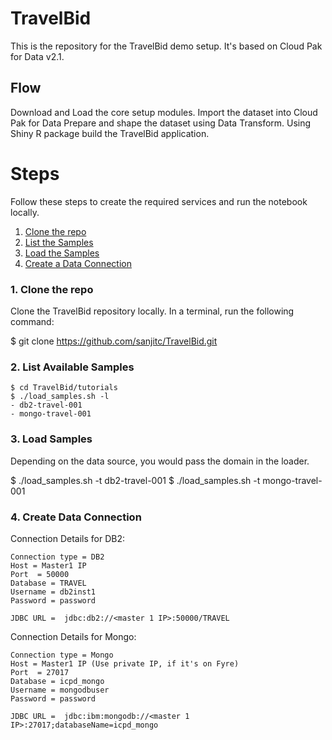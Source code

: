 # TravelBid

This is the repository for the TravelBid demo setup. It's based on Cloud Pak for Data v2.1. 

## Flow

Download and Load the core setup modules.
Import the dataset into Cloud Pak for Data
Prepare and shape the dataset using Data Transform.
Using Shiny R package build the TravelBid application.


# Steps
Follow these steps to create the required services and run the notebook locally.

1. [Clone the repo](#1-clone-the-repo)
2. [List the Samples](#2-list-vailable-samples)
3. [Load the Samples](#3-load-samples)
4. [Create a Data Connection](#4-create-data-connection)


### 1. Clone the repo

Clone the TravelBid repository locally. In a terminal, run the following command:

$ git clone https://github.com/sanjitc/TravelBid.git
### 2. List Available Samples

```
$ cd TravelBid/tutorials
$ ./load_samples.sh -l
- db2-travel-001
- mongo-travel-001
```

### 3. Load Samples

Depending on the data source, you would pass the domain in the loader.

$  ./load_samples.sh -t db2-travel-001
$  ./load_samples.sh -t mongo-travel-001

### 4. Create Data Connection

Connection Details for DB2:
```
Connection type = DB2
Host = Master1 IP 
Port  = 50000
Database = TRAVEL
Username = db2inst1
Password = password

JDBC URL =  jdbc:db2://<master 1 IP>:50000/TRAVEL
```

Connection Details for Mongo:
```
Connection type = Mongo
Host = Master1 IP (Use private IP, if it's on Fyre)
Port  = 27017
Database = icpd_mongo
Username = mongodbuser
Password = password

JDBC URL =  jdbc:ibm:mongodb://<master 1 IP>:27017;databaseName=icpd_mongo
```
